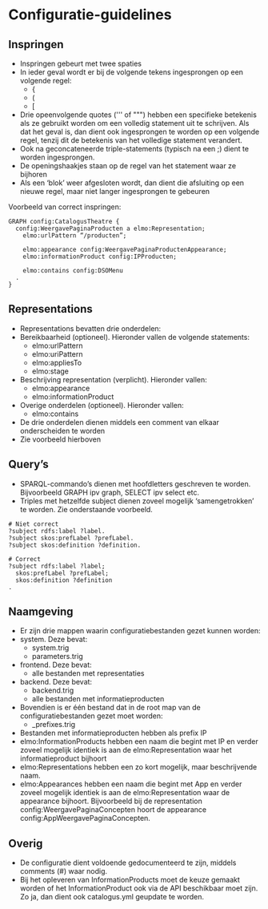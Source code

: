 # Configuratie-guidelines
## Inspringen
* Inspringen gebeurt met twee spaties
* In ieder geval wordt er bij de volgende tekens ingesprongen op een volgende regel:
  * {
  * (
  * [
* Drie opeenvolgende quotes (''' of """) hebben een specifieke betekenis als ze gebruikt worden om een volledig statement uit te schrijven. Als dat het geval is, dan dient ook ingesprongen te worden op een volgende regel, tenzij dit de betekenis van het volledige statement verandert.
* Ook na geconcateneerde triple-statements (typisch na een ;) dient te worden ingesprongen.
* De openingshaakjes staan op de regel van het statement waar ze bijhoren
* Als een ‘blok’ weer afgesloten wordt, dan dient die afsluiting op een nieuwe regel, maar niet langer ingesprongen te gebeuren

Voorbeeld van correct inspringen:
```
GRAPH config:CatalogusTheatre {
  config:WeergavePaginaProducten a elmo:Representation;
    elmo:urlPattern “/producten”;

    elmo:appearance config:WeergavePaginaProductenAppearance;
    elmo:informationProduct config:IPProducten;

    elmo:contains config:DSOMenu
  .
}
```

## Representations
*	Representations bevatten drie onderdelen:
  *	Bereikbaarheid (optioneel). Hieronder vallen de volgende statements:
    *	elmo:urlPattern
    *	elmo:uriPattern
    *	elmo:appliesTo
    *	elmo:stage
  *	Beschrijving representation (verplicht). Hieronder vallen:
    *	elmo:appearance
    *	elmo:informationProduct
 *	Overige onderdelen (optioneel). Hieronder vallen:
    *	elmo:contains
*	De drie onderdelen dienen middels een comment van elkaar onderscheiden te worden
*	Zie voorbeeld hierboven

## Query’s
*	SPARQL-commando’s dienen met hoofdletters geschreven te worden. Bijvoorbeeld GRAPH ipv graph, SELECT ipv select etc.
*	Triples met hetzelfde subject dienen zoveel mogelijk ‘samengetrokken’ te worden. Zie onderstaande voorbeeld.

```
# Niet correct
?subject rdfs:label ?label.
?subject skos:prefLabel ?prefLabel.
?subject skos:definition ?definition.

# Correct
?subject rdfs:label ?label;
  skos:prefLabel ?prefLabel;
  skos:definition ?definition
.
```

## Naamgeving
*	Er zijn drie mappen waarin configuratiebestanden gezet kunnen worden:
  *	system. Deze bevat:
    *	system.trig
    * parameters.trig
  *	frontend. Deze bevat:
    *	alle bestanden met representaties
  *	backend. Deze bevat:
    *	backend.trig
    *	alle bestanden met informatieproducten
* Bovendien is er één bestand dat in de root map van de configuratiebestanden gezet moet worden:
  *	_prefixes.trig
*	Bestanden met informatieproducten hebben als prefix IP
*	elmo:InformationProducts hebben een naam die begint met IP en verder zoveel mogelijk identiek is aan de elmo:Representation waar het informatieproduct bijhoort
*	elmo:Representations hebben een zo kort mogelijk, maar beschrijvende naam.
*	elmo:Appearances hebben een naam die begint met App en verder zoveel mogelijk identiek is aan de elmo:Representation waar de appearance bijhoort. Bijvoorbeeld bij de representation config:WeergavePaginaConcepten hoort de appearance config:AppWeergavePaginaConcepten.

## Overig
* De configuratie dient voldoende gedocumenteerd te zijn, middels comments (#) waar nodig.
*	Bij het opleveren van InformationProducts moet de keuze gemaakt worden of het InformationProduct ook via de API beschikbaar moet zijn. Zo ja, dan dient ook catalogus.yml geupdate te worden.